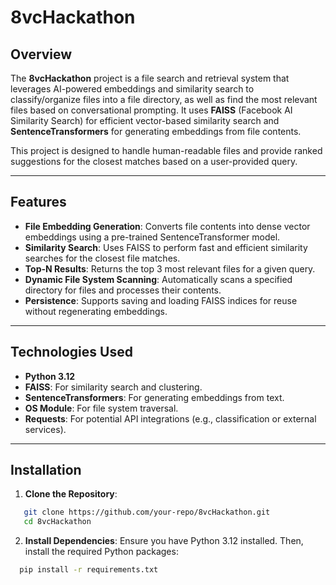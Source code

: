 # 8vcHackathon

## Overview
The **8vcHackathon** project is a file search and retrieval system that leverages AI-powered embeddings and similarity search to classify/organize files into a file directory, as well as find the most relevant files based on conversational prompting. It uses **FAISS** (Facebook AI Similarity Search) for efficient vector-based similarity search and **SentenceTransformers** for generating embeddings from file contents.

This project is designed to handle human-readable files and provide ranked suggestions for the closest matches based on a user-provided query.

---

## Features
- **File Embedding Generation**: Converts file contents into dense vector embeddings using a pre-trained SentenceTransformer model.
- **Similarity Search**: Uses FAISS to perform fast and efficient similarity searches for the closest file matches.
- **Top-N Results**: Returns the top 3 most relevant files for a given query.
- **Dynamic File System Scanning**: Automatically scans a specified directory for files and processes their contents.
- **Persistence**: Supports saving and loading FAISS indices for reuse without regenerating embeddings.

---

## Technologies Used
- **Python 3.12**
- **FAISS**: For similarity search and clustering.
- **SentenceTransformers**: For generating embeddings from text.
- **OS Module**: For file system traversal.
- **Requests**: For potential API integrations (e.g., classification or external services).

---

## Installation

1. **Clone the Repository**:
```bash
   git clone https://github.com/your-repo/8vcHackathon.git
   cd 8vcHackathon
   ```
2. **Install Dependencies**: Ensure you have Python 3.12 installed. Then, install the required Python packages:
 ```bash
   pip install -r requirements.txt
   ```
